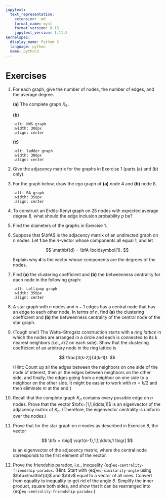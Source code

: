 ```yaml
---
jupytext:
  text_representation:
    extension: .md
    format_name: myst
    format_version: 0.13
    jupytext_version: 1.11.5
kernelspec:
  display_name: Python 3
  language: python
  name: python3
---
```

# Exercises

1. For each graph, give the number of nodes, the number of edges, and the average degree.

    **(a)** The complete graph $K_6$.

    **(b)** 
    ```{image} nws.svg
    :alt: NWS graph
    :width: 300px
    :align: center
    ```

    **(c)** 
    ```{image} ladder.svg
    :alt: ladder graph
    :width: 300px
    :align: center
    ```

2. Give the adjacency matrix for the graphs in Exercise 1 (parts (a) and (b) only).

3. For the graph below, draw the ego graph of **(a)** node 4 and **(b)** node 8.

    ```{image} ba.svg
    :alt: BA graph
    :width: 350px
    :align: center
    ```

4. To construct an Erdős-Rényi graph on 25 nodes with expected average degree 8, what should the edge inclusion probability $p$ be?

5. Find the diameters of the graphs in Exercise 1.

6. Suppose that $\bfA$ is the adjacency matrix of an undirected graph on $n$ nodes. Let $\boldsymbol{1}$ be the $n$-vector whose components all equal 1, and let

    $$
    \mathbf{d} = \bfA \boldsymbol{1}. 
    $$

    Explain why $\mathbf{d}$ is the vector whose components are the degrees of the nodes.

7. Find **(a)** the clustering coefficient and **(b)** the betweenness centrality for each node in the following graph:

    ```{image} lolly.svg
    :alt: Lollipop graph
    :width: 350px
    :align: center
    ```

8. A star graph with $n$ nodes and $n-1$ edges has a central node that has an edge to each other node. In terms of $n$, find **(a)** the clustering coefficient and **(b)** the betweenness centrality of the central node of the star graph. 

9. (Tough one!) The Watts–Strogatz construction starts with a *ring lattice* in which the nodes are arranged in a circle and each is connected to its $k$ nearest neighbors (i.e., $k/2$ on each side). Show that the clustering coefficient of an arbitrary node in the ring lattice is 

    $$ \frac{3(k-2)}{4(k-1)}. $$

    (Hint: Count up all the edges between the neighbors on one side of the node of interest, then all the edges between neighbors on the other side, and finally, the edges going from a neighbor on one side to a neighbor on the other side. It might be easier to work with $m=k/2$ and then eliminate $m$ at the end.)

10. Recall that the complete graph $K_n$ contains every possible edge on $n$ nodes. Prove that the vector $\bfx=[1,1,\ldots,1]$ is an eigenvector of the adjacency matrix of $K_n$. (Therefore, the eigenvector centrality is uniform over the nodes.)

11. Prove that for the star graph on $n$ nodes as described in Exercise 8, the vector 

    $$
    \bfx = \bigl[ \sqrt{n-1},1,1,\ldots,1 \bigr]
    $$

    is an eigenvector of the adjacency matrix, where the central node corresponds to the first element of the vector.

12. Prove the friendship paradox, i.e., inequality {eq}`eq-centrality-friendship-paradox`. (Hint: Start with {eq}`eq-similarity-angle` using $\bfu=\mathbf{d}$ and $\bfv$ equal to a vector of all ones. Convert from equality to inequality to get rid of the angle $\theta$. Simplify the inner product, square both sides, and show that it can be rearranged into {eq}`eq-centrality-friendship-paradox`.)